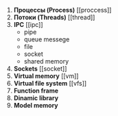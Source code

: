 1. **Процессы (Process)** [[proccess]]
2. **Потоки (Threads)** [[thread]]
3. **IPC** [[ipc]]
	- pipe
	- queue messege
	- file
	- socket
	- shared memory
4. **Sockets** [[socket]]
5. **Virtual memory** [[vm]]
6. **Virtual file system** [[vfs]]
7. **Function frame**
8. **Dinamic library**
9. **Model memory**